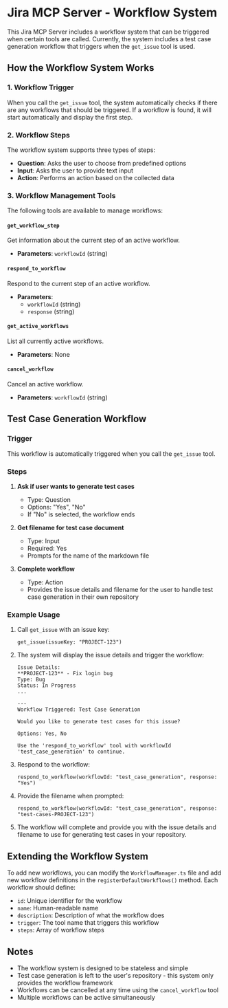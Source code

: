 # Jira MCP Server - Workflow System

This Jira MCP Server includes a workflow system that can be triggered when certain tools are called. Currently, the system includes a test case generation workflow that triggers when the `get_issue` tool is used.

## How the Workflow System Works

### 1. Workflow Trigger
When you call the `get_issue` tool, the system automatically checks if there are any workflows that should be triggered. If a workflow is found, it will start automatically and display the first step.

### 2. Workflow Steps
The workflow system supports three types of steps:
- **Question**: Asks the user to choose from predefined options
- **Input**: Asks the user to provide text input
- **Action**: Performs an action based on the collected data

### 3. Workflow Management Tools

The following tools are available to manage workflows:

#### `get_workflow_step`
Get information about the current step of an active workflow.
- **Parameters**: `workflowId` (string)

#### `respond_to_workflow`
Respond to the current step of an active workflow.
- **Parameters**: 
  - `workflowId` (string)
  - `response` (string)

#### `get_active_workflows`
List all currently active workflows.
- **Parameters**: None

#### `cancel_workflow`
Cancel an active workflow.
- **Parameters**: `workflowId` (string)

## Test Case Generation Workflow

### Trigger
This workflow is automatically triggered when you call the `get_issue` tool.

### Steps
1. **Ask if user wants to generate test cases**
   - Type: Question
   - Options: "Yes", "No"
   - If "No" is selected, the workflow ends

2. **Get filename for test case document**
   - Type: Input
   - Required: Yes
   - Prompts for the name of the markdown file

3. **Complete workflow**
   - Type: Action
   - Provides the issue details and filename for the user to handle test case generation in their own repository

### Example Usage

1. Call `get_issue` with an issue key:
   ```
   get_issue(issueKey: "PROJECT-123")
   ```

2. The system will display the issue details and trigger the workflow:
   ```
   Issue Details:
   **PROJECT-123** - Fix login bug
   Type: Bug
   Status: In Progress
   ...

   ---
   Workflow Triggered: Test Case Generation

   Would you like to generate test cases for this issue?

   Options: Yes, No

   Use the 'respond_to_workflow' tool with workflowId 'test_case_generation' to continue.
   ```

3. Respond to the workflow:
   ```
   respond_to_workflow(workflowId: "test_case_generation", response: "Yes")
   ```

4. Provide the filename when prompted:
   ```
   respond_to_workflow(workflowId: "test_case_generation", response: "test-cases-PROJECT-123")
   ```

5. The workflow will complete and provide you with the issue details and filename to use for generating test cases in your repository.

## Extending the Workflow System

To add new workflows, you can modify the `WorkflowManager.ts` file and add new workflow definitions in the `registerDefaultWorkflows()` method. Each workflow should define:

- `id`: Unique identifier for the workflow
- `name`: Human-readable name
- `description`: Description of what the workflow does
- `trigger`: The tool name that triggers this workflow
- `steps`: Array of workflow steps

## Notes

- The workflow system is designed to be stateless and simple
- Test case generation is left to the user's repository - this system only provides the workflow framework
- Workflows can be cancelled at any time using the `cancel_workflow` tool
- Multiple workflows can be active simultaneously
